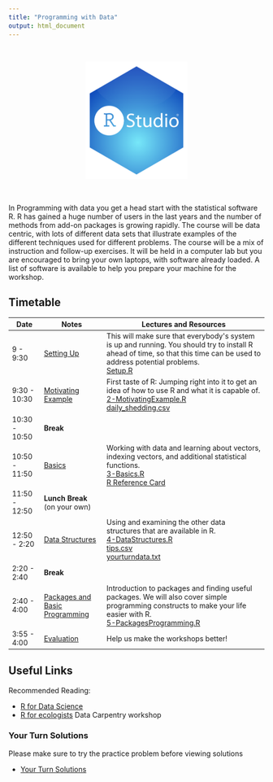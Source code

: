 ```yaml
---
title: "Programming with Data"
output: html_document
---
```


<br>
 <p style="text-align:center;"><img src="https://raw.githubusercontent.com/rstudio/hex-stickers/master/SVG/RStudio.svg" alt="rstudio-hex" style="width:200px;"></p>
<br>

In Programming with data you get a head start with the statistical software R. R has gained a huge number of users in the last years and the number of methods from add-on packages is growing rapidly. The course will be data centric, with lots of different data sets that illustrate examples of the different techniques used for different problems.
The course will be a mix of instruction and follow-up exercises. It will be held in a computer lab but you are encouraged to bring your own laptops, with software already loaded. A list of software is available to help you prepare your machine for the workshop. 

## Timetable

Date | Notes | Lectures and Resources
---- | ---- | ----
9 - 9:30 | [Setting Up](knitr/1-Setup.html) | This will make sure that everybody's system is up and running. You should try to install R ahead of time, so that this time can be used to address potential problems. <br/> [Setup.R](code/1-Setup.R)
9:30 - 10:30 | [Motivating Example](knitr/2-MotivatingExample.html) | First taste of R: Jumping right into it to get an idea of how to use R and what it is capable of. <br/> [2-MotivatingExample.R](code/2-MotivatingExample.R)<br/> [daily_shedding.csv](data/daily_shedding.csv)
10:30 - 10:50 | **Break** | 
10:50 - 11:50 | [Basics](knitr/3-Basics.html) |  	Working with data and learning about vectors, indexing vectors, and additional statistical functions. <br/>[3-Basics.R](code/3-Basics.R)<br/>[R Reference Card](https://cran.r-project.org/doc/contrib/Short-refcard.pdf)
11:50 - 12:50 | **Lunch Break** (on your own) | 
12:50 - 2:20 | [Data Structures](knitr/4-DataStructures.html) |  	Using and examining the other data structures that are available in R. <br/>[4-DataStructures.R](code/4-DataStructures.R) <br/> [tips.csv](data/tips.csv)<br/>[yourturndata.txt](data/yourturndata.txt)
2:20 - 2:40 | **Break**| 
2:40 - 4:00 | [Packages and Basic Programming](knitr/5-PackagesProgramming.html) | Introduction to packages and finding useful packages. We will also cover simple programming constructs to make your life easier with R. <br/>[5-PackagesProgramming.R](code/5-PackagesProgramming.R)
3:55 - 4:00 | [Evaluation](https://forms.gle/nEvYK9C7YYKhtLLB7) | Help us make the workshops better!


## Useful Links
Recommended Reading:

- [R for Data Science](https://r4ds.had.co.nz/) 
- [R for ecologists](https://datacarpentry.org/R-ecology-lesson/) Data Carpentry workshop 

### Your Turn Solutions
Please make sure to try the practice problem before viewing solutions

- [Your Turn Solutions](knitr/99-YourTurnSolutions.html)
